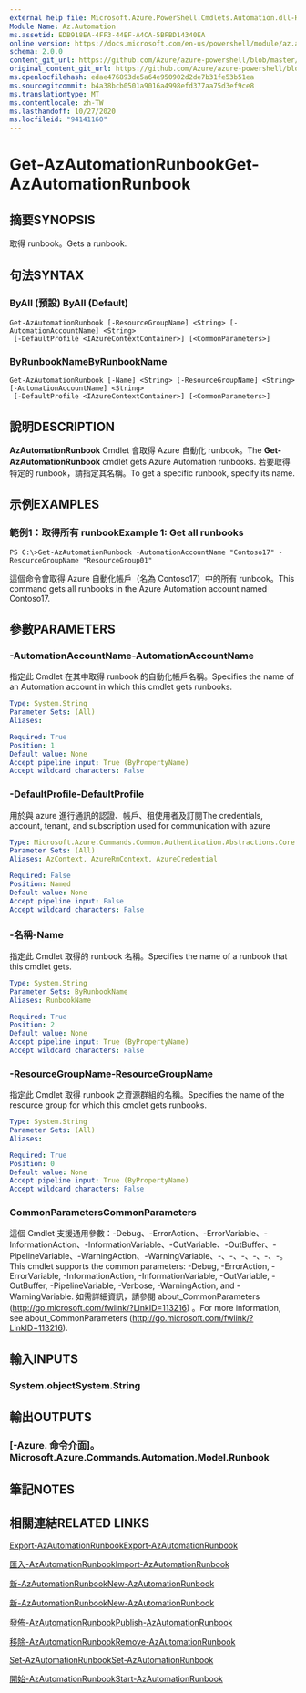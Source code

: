 ```yaml
---
external help file: Microsoft.Azure.PowerShell.Cmdlets.Automation.dll-Help.xml
Module Name: Az.Automation
ms.assetid: EDB918EA-4FF3-44EF-A4CA-5BFBD14340EA
online version: https://docs.microsoft.com/en-us/powershell/module/az.automation/get-azautomationrunbook
schema: 2.0.0
content_git_url: https://github.com/Azure/azure-powershell/blob/master/src/Automation/Automation/help/Get-AzAutomationRunbook.md
original_content_git_url: https://github.com/Azure/azure-powershell/blob/master/src/Automation/Automation/help/Get-AzAutomationRunbook.md
ms.openlocfilehash: edae476893de5a64e950902d2de7b31fe53b51ea
ms.sourcegitcommit: b4a38bcb0501a9016a4998efd377aa75d3ef9ce8
ms.translationtype: MT
ms.contentlocale: zh-TW
ms.lasthandoff: 10/27/2020
ms.locfileid: "94141160"
---
```

# <span data-ttu-id="53e71-101">Get-AzAutomationRunbook</span><span class="sxs-lookup"><span data-stu-id="53e71-101">Get-AzAutomationRunbook</span></span>

## <span data-ttu-id="53e71-102">摘要</span><span class="sxs-lookup"><span data-stu-id="53e71-102">SYNOPSIS</span></span>
<span data-ttu-id="53e71-103">取得 runbook。</span><span class="sxs-lookup"><span data-stu-id="53e71-103">Gets a runbook.</span></span>

## <span data-ttu-id="53e71-104">句法</span><span class="sxs-lookup"><span data-stu-id="53e71-104">SYNTAX</span></span>

### <span data-ttu-id="53e71-105">ByAll (預設) </span><span class="sxs-lookup"><span data-stu-id="53e71-105">ByAll (Default)</span></span>
```
Get-AzAutomationRunbook [-ResourceGroupName] <String> [-AutomationAccountName] <String>
 [-DefaultProfile <IAzureContextContainer>] [<CommonParameters>]
```

### <span data-ttu-id="53e71-106">ByRunbookName</span><span class="sxs-lookup"><span data-stu-id="53e71-106">ByRunbookName</span></span>
```
Get-AzAutomationRunbook [-Name] <String> [-ResourceGroupName] <String> [-AutomationAccountName] <String>
 [-DefaultProfile <IAzureContextContainer>] [<CommonParameters>]
```

## <span data-ttu-id="53e71-107">說明</span><span class="sxs-lookup"><span data-stu-id="53e71-107">DESCRIPTION</span></span>
<span data-ttu-id="53e71-108">**AzAutomationRunbook** Cmdlet 會取得 Azure 自動化 runbook。</span><span class="sxs-lookup"><span data-stu-id="53e71-108">The **Get-AzAutomationRunbook** cmdlet gets Azure Automation runbooks.</span></span>
<span data-ttu-id="53e71-109">若要取得特定的 runbook，請指定其名稱。</span><span class="sxs-lookup"><span data-stu-id="53e71-109">To get a specific runbook, specify its name.</span></span>

## <span data-ttu-id="53e71-110">示例</span><span class="sxs-lookup"><span data-stu-id="53e71-110">EXAMPLES</span></span>

### <span data-ttu-id="53e71-111">範例1：取得所有 runbook</span><span class="sxs-lookup"><span data-stu-id="53e71-111">Example 1: Get all runbooks</span></span>
```
PS C:\>Get-AzAutomationRunbook -AutomationAccountName "Contoso17" -ResourceGroupName "ResourceGroup01"
```

<span data-ttu-id="53e71-112">這個命令會取得 Azure 自動化帳戶（名為 Contoso17）中的所有 runbook。</span><span class="sxs-lookup"><span data-stu-id="53e71-112">This command gets all runbooks in the Azure Automation account named Contoso17.</span></span>

## <span data-ttu-id="53e71-113">參數</span><span class="sxs-lookup"><span data-stu-id="53e71-113">PARAMETERS</span></span>

### <span data-ttu-id="53e71-114">-AutomationAccountName</span><span class="sxs-lookup"><span data-stu-id="53e71-114">-AutomationAccountName</span></span>
<span data-ttu-id="53e71-115">指定此 Cmdlet 在其中取得 runbook 的自動化帳戶名稱。</span><span class="sxs-lookup"><span data-stu-id="53e71-115">Specifies the name of an Automation account in which this cmdlet gets runbooks.</span></span>

```yaml
Type: System.String
Parameter Sets: (All)
Aliases:

Required: True
Position: 1
Default value: None
Accept pipeline input: True (ByPropertyName)
Accept wildcard characters: False
```

### <span data-ttu-id="53e71-116">-DefaultProfile</span><span class="sxs-lookup"><span data-stu-id="53e71-116">-DefaultProfile</span></span>
<span data-ttu-id="53e71-117">用於與 azure 進行通訊的認證、帳戶、租使用者及訂閱</span><span class="sxs-lookup"><span data-stu-id="53e71-117">The credentials, account, tenant, and subscription used for communication with azure</span></span>

```yaml
Type: Microsoft.Azure.Commands.Common.Authentication.Abstractions.Core.IAzureContextContainer
Parameter Sets: (All)
Aliases: AzContext, AzureRmContext, AzureCredential

Required: False
Position: Named
Default value: None
Accept pipeline input: False
Accept wildcard characters: False
```

### <span data-ttu-id="53e71-118">-名稱</span><span class="sxs-lookup"><span data-stu-id="53e71-118">-Name</span></span>
<span data-ttu-id="53e71-119">指定此 Cmdlet 取得的 runbook 名稱。</span><span class="sxs-lookup"><span data-stu-id="53e71-119">Specifies the name of a runbook that this cmdlet gets.</span></span>

```yaml
Type: System.String
Parameter Sets: ByRunbookName
Aliases: RunbookName

Required: True
Position: 2
Default value: None
Accept pipeline input: True (ByPropertyName)
Accept wildcard characters: False
```

### <span data-ttu-id="53e71-120">-ResourceGroupName</span><span class="sxs-lookup"><span data-stu-id="53e71-120">-ResourceGroupName</span></span>
<span data-ttu-id="53e71-121">指定此 Cmdlet 取得 runbook 之資源群組的名稱。</span><span class="sxs-lookup"><span data-stu-id="53e71-121">Specifies the name of the resource group for which this cmdlet gets runbooks.</span></span>

```yaml
Type: System.String
Parameter Sets: (All)
Aliases:

Required: True
Position: 0
Default value: None
Accept pipeline input: True (ByPropertyName)
Accept wildcard characters: False
```

### <span data-ttu-id="53e71-122">CommonParameters</span><span class="sxs-lookup"><span data-stu-id="53e71-122">CommonParameters</span></span>
<span data-ttu-id="53e71-123">這個 Cmdlet 支援通用參數：-Debug、-ErrorAction、-ErrorVariable、-InformationAction、-InformationVariable、-OutVariable、-OutBuffer、-PipelineVariable、-WarningAction、-WarningVariable、-、-、-、-、-、-。</span><span class="sxs-lookup"><span data-stu-id="53e71-123">This cmdlet supports the common parameters: -Debug, -ErrorAction, -ErrorVariable, -InformationAction, -InformationVariable, -OutVariable, -OutBuffer, -PipelineVariable, -Verbose, -WarningAction, and -WarningVariable.</span></span> <span data-ttu-id="53e71-124">如需詳細資訊，請參閱 about_CommonParameters (http://go.microsoft.com/fwlink/?LinkID=113216) 。</span><span class="sxs-lookup"><span data-stu-id="53e71-124">For more information, see about_CommonParameters (http://go.microsoft.com/fwlink/?LinkID=113216).</span></span>

## <span data-ttu-id="53e71-125">輸入</span><span class="sxs-lookup"><span data-stu-id="53e71-125">INPUTS</span></span>

### <span data-ttu-id="53e71-126">System.object</span><span class="sxs-lookup"><span data-stu-id="53e71-126">System.String</span></span>

## <span data-ttu-id="53e71-127">輸出</span><span class="sxs-lookup"><span data-stu-id="53e71-127">OUTPUTS</span></span>

### <span data-ttu-id="53e71-128">[-Azure. 命令介面]。</span><span class="sxs-lookup"><span data-stu-id="53e71-128">Microsoft.Azure.Commands.Automation.Model.Runbook</span></span>

## <span data-ttu-id="53e71-129">筆記</span><span class="sxs-lookup"><span data-stu-id="53e71-129">NOTES</span></span>

## <span data-ttu-id="53e71-130">相關連結</span><span class="sxs-lookup"><span data-stu-id="53e71-130">RELATED LINKS</span></span>

[<span data-ttu-id="53e71-131">Export-AzAutomationRunbook</span><span class="sxs-lookup"><span data-stu-id="53e71-131">Export-AzAutomationRunbook</span></span>](./Export-AzAutomationRunbook.md)

[<span data-ttu-id="53e71-132">匯入-AzAutomationRunbook</span><span class="sxs-lookup"><span data-stu-id="53e71-132">Import-AzAutomationRunbook</span></span>](./Import-AzAutomationRunbook.md)

[<span data-ttu-id="53e71-133">新-AzAutomationRunbook</span><span class="sxs-lookup"><span data-stu-id="53e71-133">New-AzAutomationRunbook</span></span>](./New-AzAutomationRunbook.md)

[<span data-ttu-id="53e71-134">新-AzAutomationRunbook</span><span class="sxs-lookup"><span data-stu-id="53e71-134">New-AzAutomationRunbook</span></span>](./New-AzAutomationRunbook.md)

[<span data-ttu-id="53e71-135">發佈-AzAutomationRunbook</span><span class="sxs-lookup"><span data-stu-id="53e71-135">Publish-AzAutomationRunbook</span></span>](./Publish-AzAutomationRunbook.md)

[<span data-ttu-id="53e71-136">移除-AzAutomationRunbook</span><span class="sxs-lookup"><span data-stu-id="53e71-136">Remove-AzAutomationRunbook</span></span>](./Remove-AzAutomationRunbook.md)

[<span data-ttu-id="53e71-137">Set-AzAutomationRunbook</span><span class="sxs-lookup"><span data-stu-id="53e71-137">Set-AzAutomationRunbook</span></span>](./Set-AzAutomationRunbook.md)

[<span data-ttu-id="53e71-138">開始-AzAutomationRunbook</span><span class="sxs-lookup"><span data-stu-id="53e71-138">Start-AzAutomationRunbook</span></span>](./Start-AzAutomationRunbook.md)


